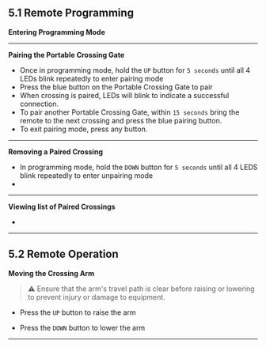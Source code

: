 ## 5.1 Remote Programming

**Entering Programming Mode**

---

**Pairing the Portable Crossing Gate**

* Once in programming mode, hold the ``UP`` button for ``5 seconds`` until all 4 LEDs blink repeatedly to enter pairing mode
* Press the blue button on the Portable Crossing Gate to pair
* When crossing is paired, LEDs will blink to indicate a successful connection. 
* To pair another Portable Crossing Gate, within ``15 seconds`` bring the remote to the next crossing and press the blue pairing button.
* To exit pairing mode, press any button.

---

**Removing a Paired Crossing**

* In programming mode, hold the ``DOWN`` button for ``5 seconds`` until all 4 LEDS blink repeatedly to enter unpairing mode
* 

---

**Viewing list of Paired Crossings**

* 

---

## 5.2 Remote Operation
  
**Moving the Crossing Arm**

> ⚠️ Ensure that the arm's travel path is clear before raising or lowering to prevent injury or damage to equipment.

* Press the ``UP`` button to raise the arm

* Press the ``DOWN`` button to lower the arm

---
